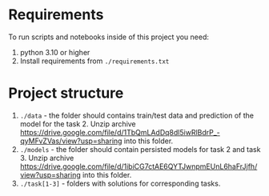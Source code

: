 # Requirements
To run scripts and notebooks inside of this project you need:
1. python 3.10 or higher
2. Install requirements from `./requirements.txt`

# Project structure
1. `./data` - the folder should contains train/test data and prediction of the model for the task 2.
Unzip archive https://drive.google.com/file/d/1TbQmLAdDq8dl5iwRlBdrP_-qyMFvZVas/view?usp=sharing into this folder.
2. `./models` - the folder should contain persisted models for task 2 and task 3. 
Unzip archive https://drive.google.com/file/d/1ibiCG7ctAE6QYTJwnpmEUnL6haFrJjfh/view?usp=sharing into this folder.
3. `./task[1-3]` - folders with solutions for corresponding tasks.